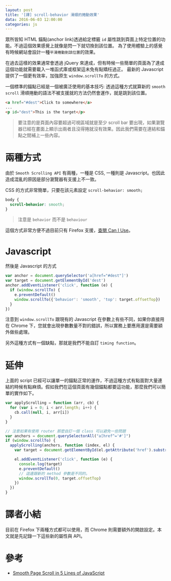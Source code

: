 ```yaml
---
layout: post
title: '[譯] scroll-behavior 滑順的捲動效果'
data: 2016-06-03 12:00:00
categories: js
---
```


眾所皆知 HTML 錨點(anchor link)透過給定標籤 `id` 屬性跳到頁面上特定位置的功能。不過這個效果感覺上就像是閃一下就切換到該位置。
為了使用體驗上的感覺有時候網站會設計一種`平滑捲動到該位置`的效果。

在過去這樣的效果通常會透過 jQuery 來達成，但有時候一些簡單的頁面為了達成這個功能就需要載入一堆函式庫或框架這未免有點矯枉過正。
最新的 Javascript 提供了一個更有效率，加強原生 `window.scrollTo` 的方式。

一個標準的錨點已經是一個被廣泛使用的基本技巧: 透過這種方式就算新的 `smooth scroll` 滑順捲動的語法不被支援就的方法仍然會運作，就是跳到該位置。

```html
<a href="#dest">Click to somewhere</a>
...
<p id="dest">This is the target</p>
```

> 要注意的是頁面內容要超過可視區域就是至少 scroll bar 要出現，如果瀏覽器已經在畫面上顯示出兩者且沒得捲就沒有效果。因此我們需要在連結和錨點之間補上一些內容。

# 兩種方式

由於 `Smooth Scrolling API` 有兩種，一種是 CSS, 一種則是 Javascript。也因此造成混亂的原因是部分瀏覽器有支援上不一致。

CSS 的方式非常簡單，只要在該元素設定 `scroll-behavior: smooth;`

```css
body {
  scroll-behavior: smooth;
}
```

> 注意是 `behavior` 而不是 `behaviour`

這個方式非常方便不過目前只有 Firefox 支援，[查閱 Can I Use](http://caniuse.com/#search=scroll-behavior)。

# Javascript

然後是 Javascript 的方式

```js
var anchor = document.querySelector('a[href="#dest"]')
var target = document.getElementById('dest')
anchor.addEventListener('click', function (e) {
  if (window.scrollTo) {
    e.preventDefault()
    window.scrollTo({'behavior': 'smooth', 'top': target.offsetTop})
  }
})
```

注意到 `window.scrollTo` 跟現有的 Javascript 在參數上有些不同，如果你直接用在 Chrome 下，您就會出現參數數量不對的錯誤，所以實務上要應用還是需要額外做些處理。

另外這種方式有一個缺點，那就是我們不能自訂 `timing function`。

# 延伸

上面的 script 已經可以讓單一的錨點正常的運作，不過這種方式有點面對大量連結的時候有點麻煩。假如我們在這個頁面有幾個錨點都要這功能，那麼我們可以簡單的實作如下。


```js
var applyScrolling = function (arr, cb) {
  for (var i = 0; i < arr.length; i++) {
    cb.call(null, i, arr[i])
  }
}

// 注意如果有使用 router 那麼自訂一個 class 可以避免一些問題
var anchors = document.querySelectorAll("a[href^='#']")
if (window.scrollTo) {
  applyScrolling(anchors, function (index, el) {
    var target = document.getElementById(el.getAttribute('href').substring(1))

    el.addEventListener('click', function (e) {
      console.log(target)
      e.preventDefault()
      // 這邊跟新的 method 參數是不同的。
      window.scrollTo(0, target.offsetTop)
    })
  })
}
```

# 譯者小結

目前在 Firefox 下兩種方式都可以使用，而 Chrome 則需要額外的開啟設定。本文就是先記錄一下這些新的屬性與 API。

# 參考

* [Smooth Page Scroll in 5 Lines of JavaScript](http://thenewcode.com/507/Smooth-Page-Scroll-in-5-Lines-of-JavaScript)
